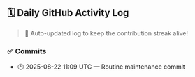 ## 🗓️ Daily GitHub Activity Log

> 🤖 Auto-updated log to keep the contribution streak alive!

### ✅ Commits

- 🕒 2025-08-22 11:09 UTC — Routine maintenance commit

